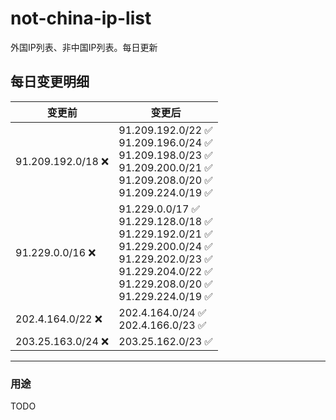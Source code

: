 # not-china-ip-list
外国IP列表、非中国IP列表。每日更新

每日变更明细
--------------------
|  变更前   | 变更后 |
|  ----  | ----  |
|  91.209.192.0/18 :x:  | 91.209.192.0/22 :white_check_mark: <br> 91.209.196.0/24 :white_check_mark: <br> 91.209.198.0/23 :white_check_mark: <br> 91.209.200.0/21 :white_check_mark: <br> 91.209.208.0/20 :white_check_mark: <br> 91.209.224.0/19 :white_check_mark: <br>  | 
|  91.229.0.0/16 :x:  | 91.229.0.0/17 :white_check_mark: <br> 91.229.128.0/18 :white_check_mark: <br> 91.229.192.0/21 :white_check_mark: <br> 91.229.200.0/24 :white_check_mark: <br> 91.229.202.0/23 :white_check_mark: <br> 91.229.204.0/22 :white_check_mark: <br> 91.229.208.0/20 :white_check_mark: <br> 91.229.224.0/19 :white_check_mark: <br>  | 
|  202.4.164.0/22 :x:  | 202.4.164.0/24 :white_check_mark: <br> 202.4.166.0/23 :white_check_mark: <br>  | 
|  203.25.163.0/24 :x:  | 203.25.162.0/23 :white_check_mark: | 

--------------------
### 用途
TODO
